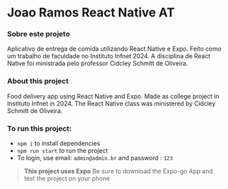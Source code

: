 # Joao Ramos React Native AT

### Sobre este projeto
Aplicativo de entrega de comida utilizando React Native e Expo. Feito como um trabalho de faculdade no Instituto Infnet 2024.
A disciplina de React Native foi ministrada pelo professor Cidcley Schmitt de Oliveira.

### About this project
Food delivery app using React Native and Expo. Made as college project in Instituto Infnet in 2024.
The React Native class was ministered by Cidcley Schmitt de Oliveira.

### To run this project:
- `npm i` to install dependencies
- `npm run start` to run the project
- To login, use email: `admin@admin.br` and password : `123`

> **This project uses Expo**
> Be sure to download the Expo-go App and test the project on your phone